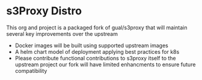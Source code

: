 # s3Proxy Distro

This org and project is a packaged fork of gual/s3proxy that will maintain several key improvements over the upstream

* Docker images will be built using supported upstream images
* A helm chart model of deployment applying best practices for k8s
* Please contribute functional contributions to s3proxy itself to the upstream project our fork will have limited enhancments to ensure future compatibility
